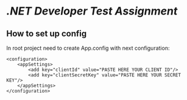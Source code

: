 ﻿# *.NET Developer Test Assignment*
## __How to set up config__ 
In root project need to create App.config with next configuration:
```
<configuration>
	<appSettings>
		<add key="clientId" value="PASTE HERE YOUR CLIENT ID"/>
		<add key="clientSecretKey" value="PASTE HERE YOUR SECRET KEY"/>
	</appSettings>
</configuration>
```